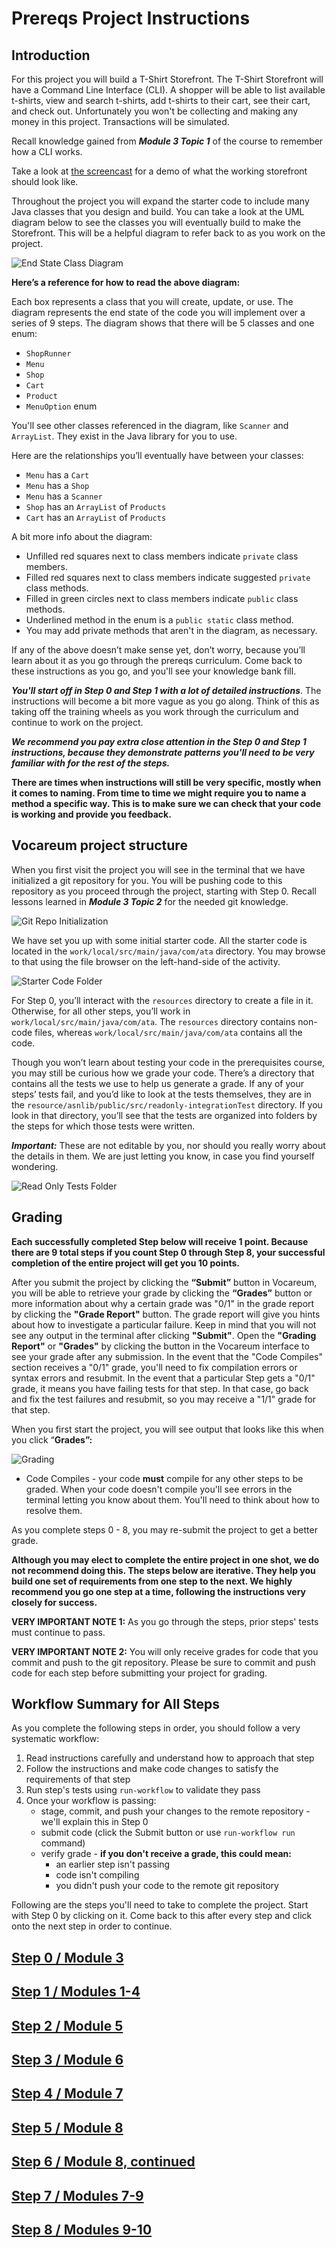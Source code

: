 
# Prereqs Project Instructions

## Introduction

For this project you will build a T-Shirt Storefront. The T-Shirt Storefront will have a Command Line Interface (CLI). A shopper will be able to list available t-shirts, view and search t-shirts, add t-shirts to their cart, see their cart, and check out. Unfortunately you won't be collecting and making any money in this project. Transactions will be simulated.

Recall knowledge gained from  **_Module 3 Topic 1_**  of the course to remember how a CLI works.

Take a look at  [the screencast](https://labs.vocareum.com/web/2180183/1165913.0/ASNLIB/public/docs/lang/en/assets/prereqs-project-solution-screencast.mp4)  for a demo of what the working storefront should look like.

Throughout the project you will expand the starter code to include many Java classes that you design and build. You can take a look at the UML diagram below to see the classes you will eventually build to make the Storefront. This will be a helpful diagram to refer back to as you work on the project.

![End State Class Diagram](https://github.com/Caldwell-WGU/ATA-Prerequisite-Course/blob/main/Images/end_state_class_diagram.png)

**Here’s a reference for how to read the above diagram:**

Each box represents a class that you will create, update, or use. The diagram represents the end state of the code you will implement over a series of 9 steps. The diagram shows that there will be 5 classes and one enum:

-   `ShopRunner`
-   `Menu`
-   `Shop`
-   `Cart`
-   `Product`
-   `MenuOption`  enum

You'll see other classes referenced in the diagram, like  `Scanner`  and  `ArrayList`. They exist in the Java library for you to use.

Here are the relationships you’ll eventually have between your classes:

-   `Menu`  has a  `Cart`
-   `Menu`  has a  `Shop`
-   `Menu`  has a  `Scanner`
-   `Shop`  has an  `ArrayList`  of  `Products`
-   `Cart`  has an  `ArrayList`  of  `Products`

A bit more info about the diagram:

-   Unfilled red squares next to class members indicate  `private`  class members.
-   Filled red squares next to class members indicate suggested  `private`  class methods.
-   Filled in green circles next to class members indicate  `public`  class methods.
-   Underlined method in the enum is a  `public static`  class method.
-   You may add private methods that aren't in the diagram, as necessary.

If any of the above doesn’t make sense yet, don’t worry, because you’ll learn about it as you go through the prereqs curriculum. Come back to these instructions as you go, and you'll see your knowledge bank fill.

**_You'll start off in Step 0 and Step 1 with a lot of detailed instructions_**. The instructions will become a bit more vague as you go along. Think of this as taking off the training wheels as you work through the curriculum and continue to work on the project.

**_We recommend you pay extra close attention in the Step 0 and Step 1 instructions, because they demonstrate patterns you'll need to be very familiar with for the rest of the steps._**

**There are times when instructions will still be very specific, mostly when it comes to naming. From time to time we might require you to name a method a specific way. This is to make sure we can check that your code is working and provide you feedback.**

## Vocareum project structure

When you first visit the project you will see in the terminal that we have initialized a git repository for you. You will be pushing code to this repository as you proceed through the project, starting with Step 0. Recall lessons learned in  **_Module 3 Topic 2_**  for the needed git knowledge.

![Git Repo Initialization](https://github.com/Caldwell-WGU/ATA-Prerequisite-Course/blob/main/Images/git_init.png)

We have set you up with some initial starter code. All the starter code is located in the  `work/local/src/main/java/com/ata`  directory. You may browse to that using the file browser on the left-hand-side of the activity.

![Starter Code Folder](https://github.com/Caldwell-WGU/ATA-Prerequisite-Course/blob/main/Images/starter_code_src.png)

For Step 0, you’ll interact with the  `resources`  directory to create a file in it. Otherwise, for all other steps, you’ll work in  `work/local/src/main/java/com/ata`. The  `resources`  directory contains non-code files, whereas  `work/local/src/main/java/com/ata`  contains all the code.

Though you won’t learn about testing your code in the prerequisites course, you may still be curious how we grade your code. There’s a directory that contains all the tests we use to help us generate a grade. If any of your steps’ tests fail, and you’d like to look at the tests themselves, they are in the  `resource/asnlib/public/src/readonly-integrationTest`  directory. If you look in that directory, you’ll see that the tests are organized into folders by the steps for which those tests were written.

**_Important:_**  These are not editable by you, nor should you really worry about the details in them. We are just letting you know, in case you find yourself wondering.

![Read Only Tests Folder](https://github.com/Caldwell-WGU/ATA-Prerequisite-Course/blob/main/Images/starter_code_read_only_tests.png)

## Grading

**Each successfully completed Step below will receive 1 point. Because there are 9 total steps if you count Step 0 through Step 8, your successful completion of the entire project will get you 10 points.**

After you submit the project by clicking the  **“Submit”**  button in Vocareum, you will be able to retrieve your grade by clicking the  **“Grades”**  button or more information about why a certain grade was "0/1" in the grade report by clicking the  **"Grade Report"**  button. The grade report will give you hints about how to investigate a particular failure. Keep in mind that you will not see any output in the terminal after clicking  **"Submit"**. Open the  **"Grading Report"**  or  **"Grades"**  by clicking the button in the Vocareum interface to see your grade after any submission. In the event that the "Code Compiles" section receives a "0/1" grade, you'll need to fix compilation errors or syntax errors and resubmit. In the event that a particular Step gets a "0/1" grade, it means you have failing tests for that step. In that case, go back and fix the test failures and resubmit, so you may receive a "1/1" grade for that step.

When you first start the project, you will see output that looks like this when you click “**Grades”:**

![Grading](https://github.com/Caldwell-WGU/ATA-Prerequisite-Course/blob/main/Images/grading.png)

-   Code Compiles - your code  **must**  compile for any other steps to be graded. When your code doesn't compile you'll see errors in the terminal letting you know about them. You'll need to think about how to resolve them.

As you complete steps 0 - 8, you may re-submit the project to get a better grade.

**__Although you may elect to complete the entire project in one shot, we do not recommend doing this. The steps below are iterative. They help you build one set of requirements from one step to the next. We highly recommend you go one step at a time, following the instructions very closely for success.__**

**VERY IMPORTANT NOTE 1:**  As you go through the steps, prior steps' tests must continue to pass.

**VERY IMPORTANT NOTE 2:**  You will only receive grades for code that you commit and push to the git repository. Please be sure to commit and push code for each step before submitting your project for grading.

## Workflow Summary for All Steps

As you complete the following steps in order, you should follow a very systematic workflow:

1.  Read instructions carefully and understand how to approach that step
2.  Follow the instructions and make code changes to satisfy the requirements of that step
3.  Run step's tests using  `run-workflow`  to validate they pass
4.  Once your workflow is passing:
    -   stage, commit, and push your changes to the remote repository - we'll explain this in Step 0
    -   submit code (click the Submit button or use  `run-workflow run`  command)
    -   verify grade -  **if you don't receive a grade, this could mean:**
        -   an earlier step isn't passing
        -   code isn't compiling
        -   you didn't push your code to the remote git repository

Following are the steps you'll need to take to complete the project. Start with Step 0 by clicking on it. Come back to this after every step and click onto the next step in order to continue.

## [Step 0 / Module 3](https://github.com/Caldwell-WGU/ATA-Prerequisite-Course/blob/main/Project:%20T-Shirt%20Store/Instructions/Step%200:%20Module%203.md)

## [Step 1 / Modules 1-4](https://github.com/Caldwell-WGU/ATA-Prerequisite-Course/blob/main/Project:%20T-Shirt%20Store/Instructions/Step%201:%20Modules%201-4.md)

## [Step 2 / Module 5](https://github.com/Caldwell-WGU/ATA-Prerequisite-Course/blob/main/Project:%20T-Shirt%20Store/Instructions/Step%202:%20Module%205.md)

## [Step 3 / Module 6](https://github.com/Caldwell-WGU/ATA-Prerequisite-Course/blob/main/Project:%20T-Shirt%20Store/Instructions/Step%203:%20Module%206.md)

## [Step 4 / Module 7](https://github.com/Caldwell-WGU/ATA-Prerequisite-Course/blob/main/Project:%20T-Shirt%20Store/Instructions/Step%204:%20Module%207.md)

## [Step 5 / Module 8](https://github.com/Caldwell-WGU/ATA-Prerequisite-Course/blob/main/Project:%20T-Shirt%20Store/Instructions/Step%205:%20Module%208.md)

## [Step 6 / Module 8, continued](https://github.com/Caldwell-WGU/ATA-Prerequisite-Course/blob/main/Project:%20T-Shirt%20Store/Instructions/Step%206:%20Module%208.md)

## [Step 7 / Modules 7-9](https://github.com/Caldwell-WGU/ATA-Prerequisite-Course/blob/main/Project:%20T-Shirt%20Store/Instructions/Step%207:%20Modules%207-9.md)

## [Step 8 / Modules 9-10](https://github.com/Caldwell-WGU/ATA-Prerequisite-Course/blob/main/Project:%20T-Shirt%20Store/Instructions/Step%208:%20Modules%209-10.md)
